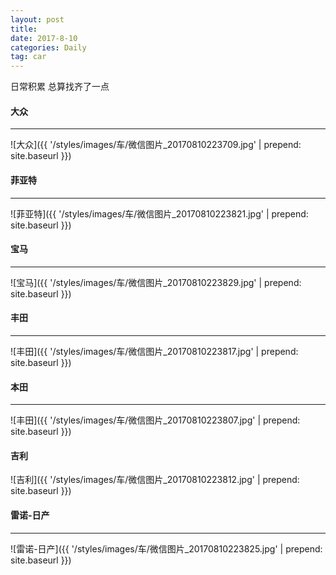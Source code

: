 ```yaml
---
layout: post
title:
date: 2017-8-10
categories: Daily
tag: car
---
```


日常积累
总算找齐了一点
#### 大众
-------------
![大众]({{ '/styles/images/车/微信图片_20170810223709.jpg' | prepend: site.baseurl  }})

#### 菲亚特
----------
![菲亚特]({{ '/styles/images/车/微信图片_20170810223821.jpg' | prepend: site.baseurl  }})

#### 宝马
----------
![宝马]({{ '/styles/images/车/微信图片_20170810223829.jpg' | prepend: site.baseurl  }})

#### 丰田
----------
![丰田]({{ '/styles/images/车/微信图片_20170810223817.jpg' | prepend: site.baseurl  }})

#### 本田
-----------
![丰田]({{ '/styles/images/车/微信图片_20170810223807.jpg' | prepend: site.baseurl  }})

#### 吉利


![吉利]({{ '/styles/images/车/微信图片_20170810223812.jpg' | prepend: site.baseurl  }})

#### 雷诺-日产
----------
![雷诺-日产]({{ '/styles/images/车/微信图片_20170810223825.jpg' | prepend: site.baseurl  }})
